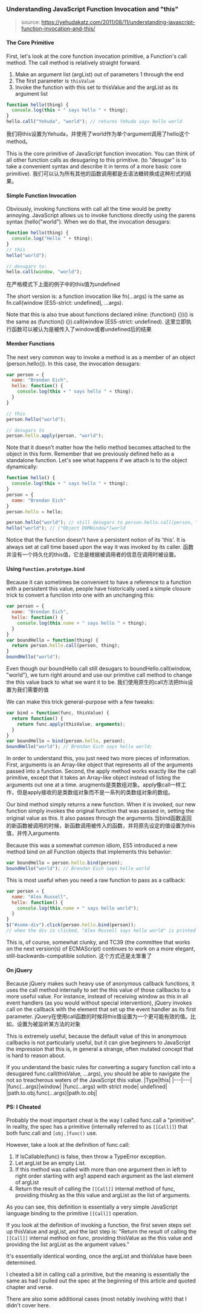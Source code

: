 ### Understanding JavaScript Function Invocation and "this"

> source: https://yehudakatz.com/2011/08/11/understanding-javascript-function-invocation-and-this/

#### The Core Primitive
First, let's look at the core function invocation primitive, a Function's call method. The call method is relatively straight forward.
1. Make an argument list (argList) out of parameters 1 through the end
2. The first parameter is `thisValue`
3. Invoke the function with this set to thisValue and the argList as its argument list
```javascript
function hello(thing) {
  console.log(this + " says hello " + thing);
}
hello.call("Yehuda", "world"); // returns Yehuda says hello world
```
我们将this设置为Yehuda，并使用了world作为单个argument调用了hello这个method。

This is the core primitive of JavaScript function invocation. You can think of all other function calls as desugaring to this primitive. (to "desugar" is to take a convenient syntax and describe it in terms of a more basic core primitive). 我们可以认为所有其他的函数调用都是去语法糖转换成这种形式的结果。

#### Simple Function Invocation
Obviously, invoking functions with call all the time would be pretty annoying. JavaScript allows us to invoke functions directly using the parens syntax (hello("world"). When we do that, the invocation desugars:
```javascript
function hello(thing) {
  console.log("Hello " + thing);
}
// this
hello("world");

// desugars to:
hello.call(window, "world");
```
在严格模式下上面的例子中的this值为undefined

The short version is: a function invocation like fn(...args) is the same as fn.call(window [ES5-strict: undefined], ...args).

Note that this is also true about functions declared inline: (function() {})() is the same as (function() {}).call(window [ES5-strict: undefined). 这里立即执行函数可以被认为是被传入了window或者undefined后的结果

#### Member Functions
The next very common way to invoke a method is as a member of an object (person.hello()). In this case, the invocation desugars:
```javascript
var person = {
  name: "Brendan Eich",
  hello: function() {
    console.log(this + " says hello " + thing);
  }
}

// this
person.hello("world");

// desugars to
person.hello.apply(person, "world");
```
Note that it doesn't matter how the hello method becomes attached to the object in this form. Remember that we previously defined hello as a standalone function. Let's see what happens if we attach is to the object dynamically:
```javascript
function hello() {
  console.log(this + " says hello " + thing);
}
person = {
  name: "Brendan Eich"
}
person.hello = hello;

person.hello("world"); // still desugars to person.hello.call(person, "world");
hello("world"); // ["Object DOMWindow"]world
```
Notice that the function doesn't have a persistent notion of its 'this'. It is always set at call time based upon the way it was invoked by its caller. 函数并没有一个持久化的this值，它总是根据被调用者的信息在调用时被设置。

#### Using `Function.prototype.bind`
Because it can sometimes be convenient to have a reference to a function with a persistent this value, people have historically used a simple closure trick to convert a function into one with an unchanging this:
```javascript
var person = {
  name: "Brendan Eich",
  hello: function() {
    console.log(this.name + " says hello " + thing);
  }
}
var boundHello = function(thing) {
  return person.hello.call(person, thing);
}
boundHello("world");
```
Even though our boundHello call still desugars to boundHello.call(window, "world"), we turn right around and use our primitive call method to change the this value back to what we want it to be. 我们使用原生的call方法把this设置为我们需要的值

We can make this trick general-purpose with a few tweaks:
```javascript
var bind = function(func, thisValue) {
  return function() {
    return func.apply(thisValue, arguments);
  }
}
var boundHello = bind(person.hello, person);
boundHello("world"); // Brendan Eich says hello world;
```
In order to understand this, you just need two more pieces of information. First, arguments is an Array-like object that represents all of the arguments passed into a function. Second, the apply method works exactly like the call primitive, except that it takes an Array-like object instead of listing the arguments out one at a time. arugments是类数组对象。apply像call一样工作，但是apply接收的是类数组对象而不是一系列的类数组对象的数组。

Our bind method simply returns a new function. When it is invoked, our new function simply invokes the original function that was passed in, setting the original value as this. It also passes through the arguments.当bind函数返回的新函数被调用的时候，新函数调用被传入的函数，并将原先设定的值设置为this值，并传入arguments

Because this was a somewhat common idiom, ES5 introduced a new method bind on all Function objects that implements this behavior:
```javascript
var boundHello = person.hello.bind(person);
boundHello("world"); // Brendan Eich says hello world
```
This is most useful when you need a raw function to pass as a callback:
```javascript
var person = {
  name: "Alex Russell",
  hello: function() {
    console.log(this.name + " says hello world");
  }
}
$("#some-div").click(person.hello.bind(person));
// when the div is clicked, "Alex Russell says hello world" is printed
```
This is, of course, somewhat clunky, and TC39 (the committee that works on the next version(s) of ECMAScript) continues to work on a more elegant, still-backwards-compatible solution. 这个方式还是太笨重了

#### On jQuery
Because jQuery makes such heavy use of anonymous callback functions, it uses the call method internally to set the this value of those callbacks to a more useful value. For instance, instead of receiving window as this in all event handlers (as you would without special intervention), jQuery invokes call on the callback with the element that set up the event handler as its first parameter. jQuery在使用call函数的时候将this值设置为一个更可能有效的值。比如，设置为被监听某方法的对象

This is extremely useful, because the default value of this in anonymous callbacks is not particularly useful, but it can give beginners to JavaScript the impression that this is, in general a strange, often mutated concept that is hard to reason about.

If you understand the basic rules for converting a sugary function call into a desugared func.call(thisValue, ...args), you should be able to navigate the not so treacherous waters of the JavaScript this value.
|Type|this|
|---|---|
|func(...args)|window|
|func(...args) with strict mode| undefined|
|path.to.obj.func(...args)|path.to.obj|

#### PS: I Cheated
Probably the most important cheat is the way I called func.call a "primitive". In reality, the spec has a primitive (internally referred to as `[[Call]]`) that both func.call and `[obj.]func()` use.

However, take a look at the definition of func.call:
1. If IsCallable(func) is false, then throw a TypeError exception.
2. Let argList be an empty List.
3. If this method was called with more than one argument then in left to right order starting with arg1 append each argument as the last element of argList
4. Return the result of calling the `[[Call]]` internal method of func, providing thisArg as the this value and argList as the list of arguments.

As you can see, this definition is essentially a very simple JavaScript language binding to the primitive `[[Call]]` operation.

If you look at the definition of invoking a function, the first seven steps set up thisValue and argList, and the last step is: "Return the result of calling the `[[Call]]` internal method on func, providing thisValue as the this value and providing the list argList as the argument values."

It's essentially identical wording, once the argList and thisValue have been determined.

I cheated a bit in calling call a primitive, but the meaning is essentially the same as had I pulled out the spec at the beginning of this article and quoted chapter and verse.

There are also some additional cases (most notably involving with) that I didn't cover here.